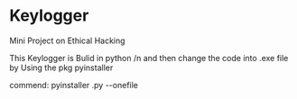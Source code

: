 # Keylogger
Mini Project on Ethical Hacking 

This Keylogger is Bulid in python /n
and then change the code into .exe file by Using the pkg pyinstaller 

commend:
  pyinstaller <file>.py --onefile
